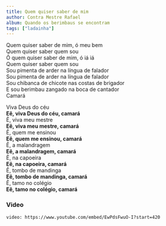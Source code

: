 ```yaml
---
title: Quem quiser saber de mim
author: Contra Mestre Rafael
album: Quando os berimbaus se encontram
tags: ["ladainha"]
---
```


Quem quiser saber de mim, ó meu bem  
Quem quiser saber quem sou  
Ô quem quiser saber de mim, ó iá iá  
Quem quiser saber quem sou  
Sou pimenta de arder na língua de falador  
Sou pimenta de arder na língua de falador  
Sou chibanca de chicote nas costas de brigador  
E sou berimbau zangado na boca de cantador  
Camará

Viva Deus do céu  
**Eê, viva Deus do céu, camará**  
Ê, viva meu mestre  
**Eê, viva meu mestre, camará**  
Ê, quem me ensinou  
**Eê, quem me ensinou, camará**  
Ê, a malandragem  
**Eê, a malandragem, camará**  
Ê, na capoeira  
**Eê, na capoeira, camará**  
Ê, tombo de mandinga  
**Eê, tombo de mandinga, camará**  
Ê, tamo no colégio  
**Eê, tamo no colégio, camará**

### Video

`video: https://www.youtube.com/embed/EwPdsFwuO-I?start=420`
